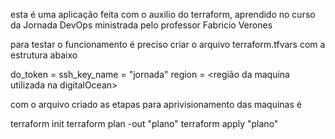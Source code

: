 esta é uma aplicação feita com o auxilio do terraform, aprendido no curso da Jornada DevOps ministrada pelo professor Fabricio Verones

para testar o funcionamento é preciso criar o arquivo terraform.tfvars com a estrutura abaixo


do_token     = <token de acesso na digitalOcean>
ssh_key_name = "jornada"
region       = <região da maquina utilizada na digitalOcean>

com o arquivo criado as etapas para aprivisionamento das maquinas é 

terraform init
terraform plan -out "plano"
terraform apply "plano"